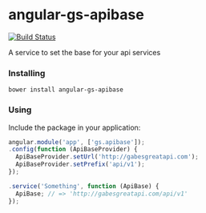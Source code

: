 # angular-gs-apibase

[![Build Status](https://secure.travis-ci.org/garbles/angular-gs-apibase.png?branch=master)](https://travis-ci.org/garbles/angular-gs-apibase)

A service to set the base for your api services

### Installing

`bower install angular-gs-apibase`

### Using

Include the package in your application:

```javascript
angular.module('app', ['gs.apibase']);
.config(function (ApiBaseProvider) {
  ApiBaseProvider.setUrl('http://gabesgreatapi.com');
  ApiBaseProvider.setPrefix('api/v1');
});

.service('Something', function (ApiBase) {
  ApiBase; // => 'http://gabesgreatapi.com/api/v1'
});
```
